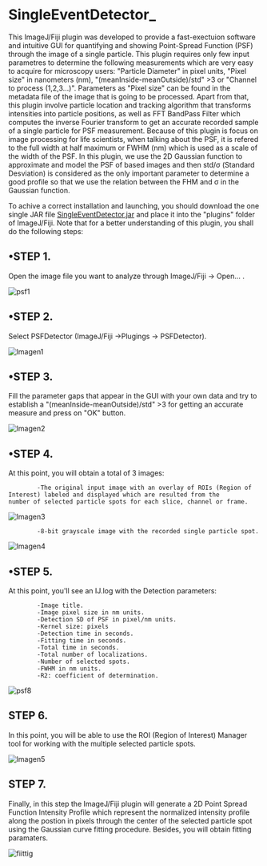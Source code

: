 # SingleEventDetector_

  This ImageJ/Fiji plugin was developed to provide a fast-exectuion software and intuitive GUI for quantifying and showing Point-Spread Function (PSF) through the image of a single particle. This plugin requires only few input parametres to determine the following measurements which are very easy to acquire for microscopy users: "Particle Diameter" in pixel units, "Pixel size" in nanometers (nm), "(meanInside-meanOutside)/std" >3 or "Channel to process (1,2,3...)". Parameters as "Pixel size" can be found in the metadata file of the image that is going to be processed. Apart from that, this plugin involve particle location and tracking algorithm that transforms intensities into particle positions, as well as FFT BandPass Filter which computes the inverse Fourier transform to get an accurate recorded sample of a single particle for PSF measurement. Because of this plugin is focus on image processing for life scientists, when talking about the PSF, it is refered to the full width at half maximum or FWHM (nm) which is used as a scale of the width of the PSF. In this plugin, we use the 2D Gaussian function to approximate and model the PSF of based images and then std/σ (Standard Desviation) is considered as the only important parameter to determine a good profile so that we use the relation between the FHM and σ in the Gaussian function.
  
To achive a correct installation and launching, you should download the one single JAR file [SingleEventDetector.jar](https://github.com/anaacayuela/SingleEventDetector_/releases/download/1.0/SingleEventDetector_.jar) and place it into the "plugins" folder of ImageJ/Fiji. Note that for a better understanding of this plugin, you shall do the following steps:

## •STEP 1.
Open the image file you want to analyze through ImageJ/Fiji -> Open... .

![psf1](https://user-images.githubusercontent.com/54528366/65421950-63ad1100-de05-11e9-91a3-9d07f392fb62.png)

## •STEP 2.
Select PSFDetector (ImageJ/Fiji ->Plugings -> PSFDetector).

![Imagen1](https://user-images.githubusercontent.com/54528366/65697710-a8da7880-e07b-11e9-8b0f-27b82616f5d9.png)

## •STEP 3. 
Fill the parameter gaps that appear in the GUI with your own data and try to establish a "(meanInside-meanOutside)/std" >3 for getting an accurate measure and press on "OK" button. 

![Imagen2](https://user-images.githubusercontent.com/54528366/65697916-053d9800-e07c-11e9-91fb-749c3abd98af.png)


## •STEP 4.
At this point, you will obtain a total of 3 images: 

            -The original input image with an overlay of ROIs (Region of Interest) labeled and displayed which are resulted from the                  number of selected particle spots for each slice, channel or frame.
            
 ![Imagen3](https://user-images.githubusercontent.com/54528366/65699095-d88a8000-e07d-11e9-9c22-7406978c0674.png)

 
            -8-bit grayscale image with the recorded single particle spot.
            
![Imagen4](https://user-images.githubusercontent.com/54528366/65699225-0ff92c80-e07e-11e9-897c-68e199d85793.png)


## •STEP 5.
At this point, you'll see an IJ.log with the Detection parameters:

            -Image title.
            -Image pixel size in nm units.
            -Detection SD of PSF in pixel/nm units.
            -Kernel size: pixels
            -Detection time in seconds.
            -Fitting time in seconds.
            -Total time in seconds.
            -Total number of localizations.
            -Number of selected spots.
            -FWHM in nm units.
            -R2: coefficient of determination.
            
![psf8](https://user-images.githubusercontent.com/54528366/65425767-0cac3980-de0f-11e9-97bf-b4dc8a69f8a6.png)


## STEP 6. 
In this point, you will be able to use the ROI (Region of Interest) Manager tool for working with the multiple selected particle spots. 

![Imagen5](https://user-images.githubusercontent.com/54528366/65699905-1340e800-e07f-11e9-8560-027e17e761c6.png)

## STEP 7.
Finally, in this step the ImageJ/Fiji plugin will generate a 2D Point Spread Function Intensity Profile which represent the normalized intensity profile along the postion in pixels through the center of the selected particle spot using the Gaussian curve fitting procedure. Besides, you will obtain fitting paramaters.

![fiittig](https://user-images.githubusercontent.com/54528366/65496511-e5aa4200-deb8-11e9-9381-fe07fc6d1e79.png)


